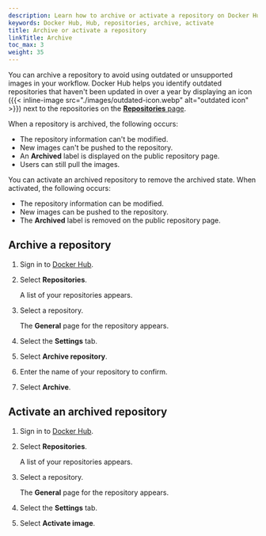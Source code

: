 ```yaml
---
description: Learn how to archive or activate a repository on Docker Hub
keywords: Docker Hub, Hub, repositories, archive, activate
title: Archive or activate a repository
linkTitle: Archive
toc_max: 3
weight: 35
---
```


You can archive a repository to avoid using outdated or unsupported images in
your workflow. Docker Hub helps you identify outdated repositories that haven't
been updated in over a year by displaying an icon ({{< inline-image
src="./images/outdated-icon.webp" alt="outdated icon" >}}) next to the
repositories on the [**Repositories** page](https://hub.docker.com/repositories/).

When a repository is archived, the following occurs:

- The repository information can't be modified.
- New images can't be pushed to the repository.
- An **Archived** label is displayed on the public repository page.
- Users can still pull the images.

You can activate an archived repository to remove the archived state. When
activated, the following occurs:

- The repository information can be modified.
- New images can be pushed to the repository.
- The **Archived** label is removed on the public repository page.

## Archive a repository

1. Sign in to [Docker Hub](https://hub.docker.com).
2. Select **Repositories**.

   A list of your repositories appears.

3. Select a repository.

   The **General** page for the repository appears.

4. Select the **Settings** tab.
5. Select **Archive repository**.
6. Enter the name of your repository to confirm.
7. Select **Archive**.

## Activate an archived repository

1. Sign in to [Docker Hub](https://hub.docker.com).
2. Select **Repositories**.

   A list of your repositories appears.

3. Select a repository.

   The **General** page for the repository appears.

4. Select the **Settings** tab.
5. Select **Activate image**.